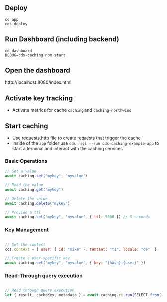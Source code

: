 

## Deploy
```
cd app
cds deploy
```

## Run Dashboard (including backend)

```
cd dashboard
DEBUG=cds-caching npm start
```

## Open the dashboard

http://localhost:8080/index.html

## Activate key tracking 

* Activate metrics for cache `caching` and `caching-northwind`

## Start caching

* Use requests.http file to create requests that trigger the cache
* Inside of the `app` folder use `cds repl --run cds-caching-example-app` to start a terminal and interact with the caching services

### Basic Operations

```javascript
// Set a value
await caching.set("mykey", "myvalue")

// Read the value
await caching.get("mykey")

// Delete the value
await caching.delete("mykey")

// Provide a ttl
await caching.set("mykey", "myvalue", { ttl: 5000 }) // 5 seconds

```

### Key Management

```javascript

// Set the context
cds.context = { user: { id: "mike" }, tentant: "t1", locale: "de"  }

// Create a user-specific key
await caching.set("mykey", "myvalue", { key: "{hash}:{user}" })

```


### Read-Through query execution

```javascript

// Read through query execution
let { result, cacheKey, metadata } = await caching.rt.run(SELECT.from("AppService.Foo"), db, { ttl: 10_000 })

```

